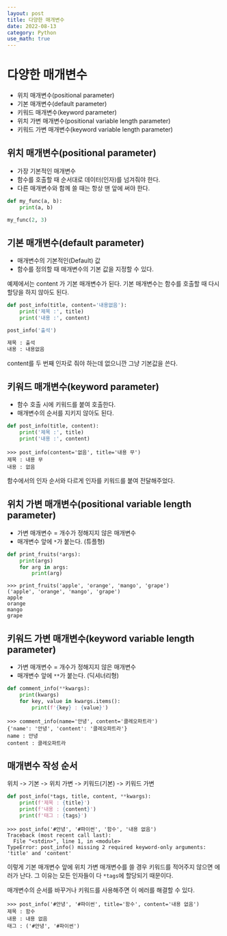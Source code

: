 ```yaml
---
layout: post
title: 다양한 매개변수
date: 2022-08-13
category: Python
use_math: true
---
```


# 다양한 매개변수


- 위치 매개변수(positional parameter)
- 기본 매개변수(default parameter)
- 키워드 매개변수(keyword parameter)
- 위치 가변 매개변수(positional variable length parameter)
- 키워드 가변 매개변수(keyword variable length parameter)

## 위치 매개변수(positional parameter)

- 가장 기본적인 매개변수
- 함수를 호출할 때 순서대로 데이터(인자)를 넘겨줘야 한다.
- 다른 매개변수와 함께 쓸 때는 항상 맨 앞에 써야 한다.

```python
def my_func(a, b):
    print(a, b)

my_func(2, 3)
```

## 기본 매개변수(default parameter)

- 매개변수의 기본적인(Default) 값
- 함수를 정의할 때 매개변수의 기본 값을 지정할 수 있다. 

예제에서는 content 가 기본 매개변수가 된다. 기본 매개변수는 함수를 호출할 때 다시 할당을 하지 않아도 된다.

```python
def post_info(title, content='내용없음'):
    print('제목 :', title)
    print('내용 :', content)

post_info('출석')

제목 : 출석
내용 : 내용없음
```

content를 두 번째 인자로 줘야 하는데 없으니깐 그냥 기본값을 쓴다.

## 키워드 매개변수(keyword parameter)

- 함수 호출 시에 키워드를 붙여 호출한다.
- 매개변수의 순서를 지키지 않아도 된다.

```python
def post_info(title, content):
    print('제목 :', title)
    print('내용 :', content)
```

```
>>> post_info(content='없음', title='내용 무')
제목 : 내용 무
내용 : 없음
```

함수에서의 인자 순서와 다르게 인자를 키워드를 붙여 전달해주었다. 

## 위치 가변 매개변수(positional variable length parameter)

- 가변 매개변수 = 개수가 정해지지 않은 매개변수
- 매개변수 앞에 `*`가 붙는다. (튜플형)

```python
def print_fruits(*args):
    print(args)
    for arg in args:
        print(arg)
```
```
>>> print_fruits('apple', 'orange', 'mango', 'grape')
('apple', 'orange', 'mango', 'grape')
apple
orange
mango
grape
```


## 키워드 가변 매개변수(keyword variable length parameter)

- 가변 매개변수 = 개수가 정해지지 않은 매개변수
- 매개변수 앞에 `**`가 붙는다. (딕셔너리형)

```python
def comment_info(**kwargs):
    print(kwargs)
    for key, value in kwargs.items():
        print(f'{key} : {value}')
```

```
>>> comment_info(name='안녕', content='클레오파트라')
{'name': '안녕', 'content': '클레오파트라'}
name : 안녕
content : 클레오파트라
```

## 매개변수 작성 순서

위치 -> 기본 -> 위치 가변 -> 키워드(기본) -> 키워드 가변

```python
def post_info(*tags, title, content, **kwargs):
    print(f'제목 : {title}')
    print(f'내용 : {content}')
    print(f'태그 : {tags}')
```

```
>>> post_info('#안녕', '#파이썬', '함수', '내용 없음')
Traceback (most recent call last):
  File "<stdin>", line 1, in <module>
TypeError: post_info() missing 2 required keyword-only arguments: 'title' and 'content'
```
이렇게 기본 매개변수 앞에 위치 가변 매개변수를 쓸 경우 키워드를 적어주지 않으면 에러가 난다. 그 이유는 모든 인자들이 다 `*tags`에 할당되기 때문이다.

매개변수의 순서를 바꾸거나 키워드를 사용해주면 이 에러를 해결할 수 있다.

```
>>> post_info('#안녕', '#파이썬', title='함수', content='내용 없음')
제목 : 함수
내용 : 내용 없음
태그 : ('#안녕', '#파이썬')
```













